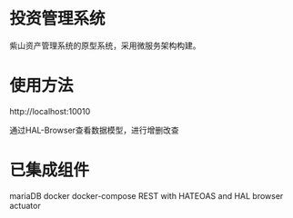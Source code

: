 # 投资管理系统

紫山资产管理系统的原型系统，采用微服务架构构建。

# 使用方法

http://localhost:10010

通过HAL-Browser查看数据模型，进行增删改查

# 已集成组件

mariaDB
docker
docker-compose
REST with HATEOAS and HAL browser
actuator